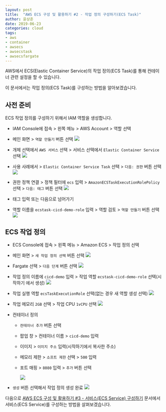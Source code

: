 ```yaml
---
layout: post
title:  "AWS ECS 구성 및 활용하기 #2 - 작업 정의 구성하기(ECS Task)"
author: 윤상준
date: 2019-06-23
categories: cloud
tags:
- aws
- container
- awsecs
- awsecstask
- awsecsfargate
---
```


AWS에서 ECS(Elastic Container Service)의 작업 정의(ECS Task)를 통해 컨테이너 관련 설정을 할 수 있습니다.
 
이 문서에서는 작업 정의(ECS Task)를 구성하는 방법을 알아보겠습니다.

## 사전 준비

ECS 작업 정의를 구성하기 위해서 IAM 역할을 생성합니다.

- IAM Console에 접속 > 왼쪽 메뉴 > AWS Account > 역할 선택 

- 메인 화면 > `역할 만들기` 버튼 선택
![](/blog/assets/images/cloud/aws/ecs/aws-ecs-prep-iam-01.png)

-  개체 선택에서 `AWS 서비스` 선택 > 서비스 선택에서 `Elastic Container Service` 선택
![](/blog/assets/images/cloud/aws/ecs/aws-ecs-prep-iam-02.png)

- 사용 사례에서 > `Elastic Container Service Task` 선택 > `다음: 권한` 버튼 선택
![](/blog/assets/images/cloud/aws/ecs/aws-ecs-prep-iam-03.png)

- 권한 정책 연결 > 정책 필터에 `ecs` 입력 > `AmazonECSTaskExecutionRolePolicy` 선택 > `다음: 태그` 버튼 선택
![](/blog/assets/images/cloud/aws/ecs/aws-ecs-prep-iam-04.png)

- 태그 입력 또는 다음으로 넘어가기

- 역할 이름을 `ecstask-cicd-demo-role` 입력 > 역할 검토 > `역할 만들기` 버튼 선택 
![](/blog/assets/images/cloud/aws/ecs/aws-ecs-prep-iam-05.png)

## ECS 작업 정의

- ECS Console에 접속 > 왼쪽 메뉴 > Amazon ECS > 작업 정의 선택 

- 메인 화면 > `새 작업 정의 선택` 버튼 선택
![](/blog/assets/images/cloud/aws/ecs/aws-ecstask-01.png)

- Fargate 선택 > `다음 단계` 버튼 선택
![](/blog/assets/images/cloud/aws/ecs/aws-ecstask-02.png)

- 작업 정의 이름에 `cicd-demo` 입력 > 작업 역할 `ecstask-cicd-demo-role` 선택(시작하기 에서 생성)
![](/blog/assets/images/cloud/aws/ecs/aws-ecstask-03.png)

- 작업 실행 역할 `ecsTaskExecutionRole` 선택(없는 경우 새 역할 생성 선택)
![](/blog/assets/images/cloud/aws/ecs/aws-ecstask-04.png)

- 작업 메모리 `2GB` 선택 > 작업 CPU `1vCPU` 선택
![](/blog/assets/images/cloud/aws/ecs/aws-ecstask-05.png)

- 컨테이너 정의
    - `컨테이너 추가` 버튼 선택
    - 팝업 창 > 컨테이너 이름 > `cicd-demo` 입력
    - 이미지 > `이미지 주소` 입력(시작하기에서 복사한 주소)
    - 메모리 제한 > `소프트 제한` 선택 > `500` 입력
    - 포트 매핑 > `8080` 입력 > `추가` 버튼 선택

        ![](/blog/assets/images/cloud/aws/ecs/aws-ecstask-06.png)

- `생성` 버튼 선택해서 작업 정의 생성 완료
![](/blog/assets/images/cloud/aws/ecs/aws-ecstask-07.png)

다음으로 [AWS ECS 구성 및 활용하기 #3 - 서비스(ECS Service) 구성하기](/blog/cloud/2019/06/23/aws-ecs-03.html)
문서에서 서비스(ECS Service)를 구성하는 방법을 살펴보겠습니다.